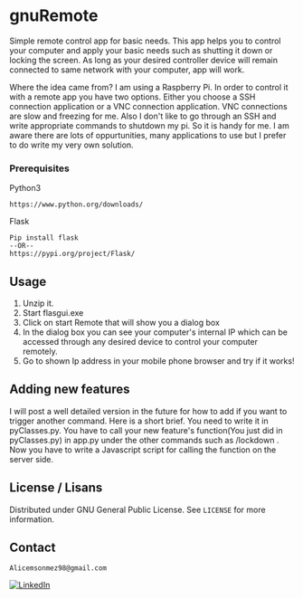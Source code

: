 # gnuRemote
Simple remote control app for basic needs. 
This app helps you to control your computer and apply your basic needs such as shutting it down or locking the screen.
As long as your desired controller device will remain connected to same network with your computer, app will work. 

Where the idea came from?
I am using a Raspberry Pi. In order to control it with a remote app you have two options. Either you choose a SSH connection application or a VNC connection application. VNC connections are slow and freezing for me. Also I don't like to go through an SSH and write appropriate commands to shutdown my pi. So it is handy for me. I am aware there are lots of oppurtunities, many applications to use but I prefer to do write my very own solution.


### Prerequisites
Python3
 ```
https://www.python.org/downloads/
 ```
 Flask
  ```
 Pip install flask
 --OR--
https://pypi.org/project/Flask/
  ```
##  Usage

1. Unzip it.
2. Start flasgui.exe 
3. Click on start Remote that will show you a dialog box
4. In the dialog box you can see your computer's internal IP which can be accessed through any desired device to control your computer remotely.
5. Go to shown Ip address in your mobile phone browser and try if it works!


## Adding new features

I will post a well detailed version in the future for how to add if you want to trigger another command. Here is a short brief. You need to write it in pyClasses.py.
You have to call your new feature's function(You just did in pyClasses.py) in app.py under the other commands such as /lockdown . 
Now you have to write a Javascript script for calling the function on the server side.


## License / Lisans

Distributed under GNU General Public License. See `LICENSE` for more information.

## Contact

``` Alicemsonmez98@gmail.com ```

[![LinkedIn][linkedin-shield]][linkedin-url]


[license-shield]: https://img.shields.io/github/license/snmzcm/repo.svg?style=for-the-badge
[license-url]: https://github.com/snmzcm/gnuRemote/blob/main/LICENSE
[linkedin-shield]: https://img.shields.io/badge/-LinkedIn-black.svg?style=for-the-badge&logo=linkedin&colorB=555
[linkedin-url]: https://www.linkedin.com/in/cemsnmz/
